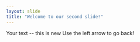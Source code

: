 ```yaml
---
layout: slide
title: "Welcome to our second slide!"
---
```

Your text -- this is new
Use the left arrow to go back!
